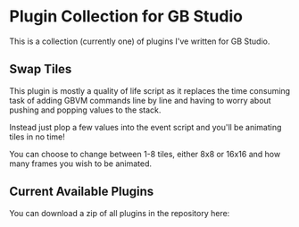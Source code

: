 # Plugin Collection for GB Studio

This is a collection (currently one) of plugins I've written for GB Studio.


## Swap Tiles

This plugin is mostly a quality of life script as it replaces the time consuming task of adding GBVM commands line by line and having to worry about pushing and popping values to the stack. 

Instead just plop a few values into the event script and you'll be animating tiles in no time!

You can choose to change between 1-8 tiles, either 8x8 or 16x16 and how many frames you wish to be animated.



## Current Available Plugins

You can download a zip of all plugins in the repository here:

